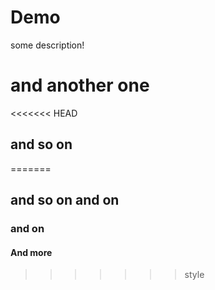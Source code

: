 # Demo

some description!

# and another one #

<<<<<<< HEAD
## and so on ##
=======
## and so on and on ##

### and on ###

#### And more ####
>>>>>>> style
